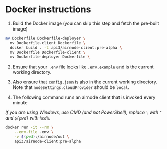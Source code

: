 # Docker instructions

1. Build the Docker image (you can skip this step and fetch the pre-built image)
```sh
mv Dockerfile Dockerfile-deployer \
  mv Dockerfile-client Dockerfile \
  docker build . -t api3/airnode-client:pre-alpha \
  mv Dockerfile Dockerfile-client \
  mv Dockerfile-deployer Dockerfile \
```

2. Ensure that your `.env` file looks like [`.env.example`](https://github.com/api3dao/airnode/blob/pre-alpha/packages/node/__dev__/.env.example) and is the current working directory.

3. Also ensure that [`config.json`](https://github.com/api3dao/airnode/blob/pre-alpha/packages/node/__dev__/config.json.example) is also in the current working directory.
Note that `nodeSettings.cloudProvider` should be `local`.

4. The following command runs an airnode client that is invoked every minute

*If you are using Windows, use CMD (and not PowerShell), replace `\` with `^` and `$(pwd)` with `%cd%`.*

```sh
docker run -it --rm \
    --env-file .env \
    -v $(pwd):/airnode/out \
    api3/airnode-client:pre-alpha
```
